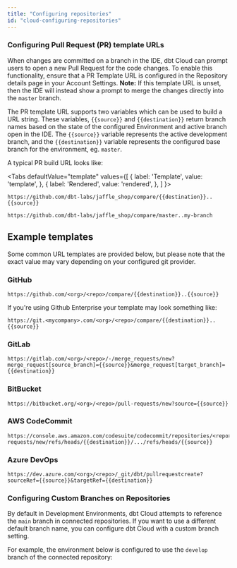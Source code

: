 ```yaml
---
title: "Configuring repositories"
id: "cloud-configuring-repositories"
---
```


### Configuring Pull Request (PR) template URLs

When changes are committed on a branch in the IDE, dbt Cloud can prompt users to
open a new Pull Request for the code changes. To enable this functionality, ensure
that a PR Template URL is configured in the Repository details page in your
Account Settings. **Note:** If this template URL is unset, then the IDE will
instead show a prompt to merge the changes directly into the `master` branch.

<Lightbox src="/img/docs/dbt-cloud/cloud-configuring-dbt-cloud/configure-template-url.png" title="Open a PR in the IDE"/>

The PR template URL supports two variables which can be used to build a URL string.
These variables, `{{source}}` and `{{destination}}` return branch names based on the
state of the configured Environment and active branch open in the IDE. The `{{source}}`
variable represents the active development branch, and the `{{destination}}` variable
represents the configured base branch for the environment, eg. `master`.

A typical PR build URL looks like:

<Tabs
  defaultValue="template"
  values={[
    { label: 'Template', value: 'template', },
    { label: 'Rendered', value: 'rendered', },
  ]
}>
<TabItem value="template">

```
https://github.com/dbt-labs/jaffle_shop/compare/{{destination}}..{{source}}
```

</TabItem>
<TabItem value="rendered">

```
https://github.com/dbt-labs/jaffle_shop/compare/master..my-branch
```

</TabItem>
</Tabs>

## Example templates

Some common URL templates are provided below, but please note that the exact
value may vary depending on your configured git provider. 

### GitHub
```
https://github.com/<org>/<repo>/compare/{{destination}}..{{source}}
```

If you're using Github Enterprise your template may look something like:

```
https://git.<mycompany>.com/<org>/<repo>/compare/{{destination}}..{{source}}
```

### GitLab
```
https://gitlab.com/<org>/<repo>/-/merge_requests/new?merge_request[source_branch]={{source}}&merge_request[target_branch]={{destination}}
```

### BitBucket
```
https://bitbucket.org/<org>/<repo>/pull-requests/new?source={{source}}
```

### AWS CodeCommit
```
https://console.aws.amazon.com/codesuite/codecommit/repositories/<repo>/pull-requests/new/refs/heads/{{destination}}/.../refs/heads/{{source}}
```

### Azure DevOps
```
https://dev.azure.com/<org>/<repo>/_git/dbt/pullrequestcreate?sourceRef={{source}}&targetRef={{destination}}
```

### Configuring Custom Branches on Repositories

By default in Development Environments, dbt Cloud attempts to reference the `main` branch in connected repositories. If you want to use a different default branch name, you can configure dbt Cloud with a custom branch setting. 

For example, the environment below is configured to use the `develop` branch of the connected repository: 

<Lightbox src="/img/docs/dbt-cloud/cloud-configuring-dbt-cloud/dev-environment-custom-branch.png" title="Configuring a custom base repository branch"/>
